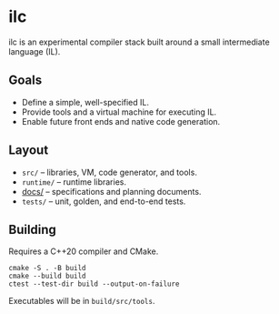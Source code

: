 # ilc

ilc is an experimental compiler stack built around a small intermediate language (IL).

## Goals
- Define a simple, well-specified IL.
- Provide tools and a virtual machine for executing IL.
- Enable future front ends and native code generation.

## Layout
- `src/` – libraries, VM, code generator, and tools.
- `runtime/` – runtime libraries.
- [docs/](docs/README.md) – specifications and planning documents.
- `tests/` – unit, golden, and end-to-end tests.

## Building
Requires a C++20 compiler and CMake.

```
cmake -S . -B build
cmake --build build
ctest --test-dir build --output-on-failure
```

Executables will be in `build/src/tools`.
